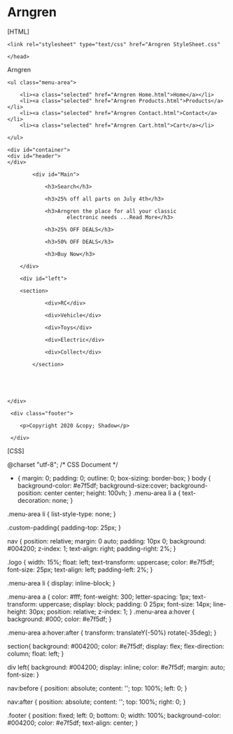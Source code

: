 # Arngren

[HTML]

<!doctype html>
<html>
<head>

	
 <meta charset="utf-8">

	<link rel="stylesheet" type="text/css" href="Arngren StyleSheet.css"
	
	</head>

<body>

<div class="custom-padding">
  <nav>
    <div class="logo">Arngren</div>

    <ul class="menu-area">
        
		<li><a class="selected" href="Arngren Home.html">Home</a></li>
		<li><a class="selected" href="Arngren Products.html">Products</a></li>
		<li><a class="selected" href="Arngren Contact.html">Contact</a></li>
		<li><a class="selected" href="Arngren Cart.html">Cart</a></li>
		
    </ul>
  </nav>
</div>
	
	<div id="container">
	<div id="header">
	</div>
			
			<div id="Main">
		    
	            <h3>Search</h3>  
				
				<h3>25% off all parts on July 4th</h3>
	        
		        <h3>Arngren the place for all your classic
                       electronic needs ...Read More</h3>
			
				<h3>25% OFF DEALS</h3>
				
				<h3>50% OFF DEALS</h3>
				
				<h3>Buy Now</h3>
				
		</div>
		
		<div id="left">
		
		<section>
					
				<div>RC</div>
				
				<div>Vehicle</div>
				
				<div>Toys</div>
				
				<div>Electric</div>
				
				<div>Collect</div>
				
			</section>
				
				
				
           
   
	</div>
	
	 <div class="footer">
      
        <p>Copyright 2020 &copy; Shadow</p>

	 </div>
	
	
</body>
</html>

[CSS]

@charset "utf-8";
/* CSS Document */

* {
  margin: 0;
  padding: 0;
  outline: 0;
  box-sizing: border-box;
}
body {
  background-color: #e7f5df;
  background-size:cover;
  background-position: center center;
  height: 100vh;
}
.menu-area li a {
  text-decoration: none;
}

.menu-area li {
  list-style-type: none;
}

.custom-padding{
  padding-top: 25px;
}

nav {
  position: relative;
  margin: 0 auto;
  padding: 10px 0;
  background: #004200;
  z-index: 1;
  text-align: right;
  padding-right: 2%;
}

.logo {
  width: 15%;
  float: left;
  text-transform: uppercase;
  color: #e7f5df;
  font-size: 25px;
  text-align: left;
  padding-left: 2%;
}

.menu-area li {
  display: inline-block;
}

.menu-area a {
  color: #fff;
  font-weight: 300;
  letter-spacing: 1px;
  text-transform: uppercase;
  display: block;
  padding: 0 25px;
  font-size: 14px;
  line-height: 30px;
  position: relative;
  z-index: 1;
}
.menu-area a:hover {
  background: #000;
  color: #e7f5df;
}

.menu-area a:hover:after {
  transform: translateY(-50%) rotate(-35deg);
}

section{
	background: #004200;
	color: #e7f5df;
	display: flex;
	flex-direction: column;
	float: left;
}

div left{
	background: #004200;
	display: inline;
	color: #e7f5df;
	margin: auto;
	font-size: 
}

nav:before {
  position: absolute;
  content: '';
  top: 100%;
  left: 0;
}

nav:after {
  position: absolute;
  content: '';
  top: 100%;
  right: 0;
}

.footer {
   position: fixed;
   left: 0;
   bottom: 0;
   width: 100%;
   background-color: #004200;
   color: #e7f5df;
   text-align: center;
}
